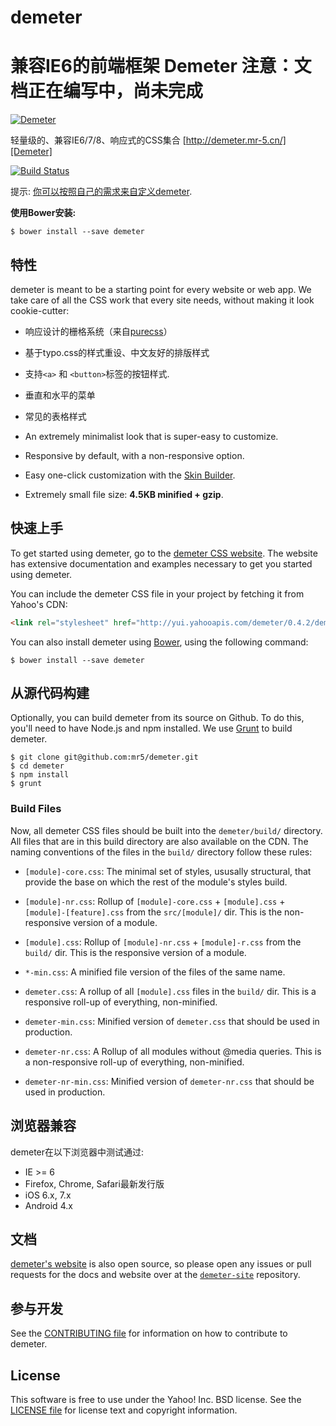 demeter
=======

兼容IE6的前端框架
Demeter
注意：文档正在编写中，尚未完成
====

[![Demeter](http://f.cl.ly/items/2y0M0E2Q3a2H0z1N1Y19/demeter-banner.png)][demeter]

轻量级的、兼容IE6/7/8、响应式的CSS集合
[http://demeter.mr-5.cn/][Demeter]

[![Build Status](https://travis-ci.org/mr5/demeter.png?branch=master)][Build Status]

提示: [你可以按照自己的需求来自定义demeter][customize].

**使用Bower安装:**

```shell
$ bower install --save demeter
```


[demeter]: http://demetercss.io/
[Bower]: http://bower.io/
[Build Status]: https://travis-ci.org/yui/demeter
[customize]: http://demetercss.io/customize/


特性
--------

demeter is meant to be a starting point for every website or web app. We take care
of all the CSS work that every site needs, without making it look cookie-cutter:

* 响应设计的栅格系统（来自[purecss](http://purecss.io)）

* 基于typo.css的样式重设、中文友好的排版样式

* 支持`<a>` 和 `<button>`标签的按钮样式.

* 垂直和水平的菜单

* 常见的表格样式

* An extremely minimalist look that is super-easy to customize.

* Responsive by default, with a non-responsive option.

* Easy one-click customization with the [Skin Builder][].

* Extremely small file size: **4.5KB minified + gzip**.


[Normalize.css]: http://necolas.github.io/normalize.css/
[Skin Builder]: http://yui.github.io/skinbuilder/?mode=demeter


快速上手
-----------

To get started using demeter, go to the [demeter CSS website][demeter]. The website has
extensive documentation and examples necessary to get you started using demeter.

You can include the demeter CSS file in your project by fetching it from Yahoo's
CDN:

```html
<link rel="stylesheet" href="http://yui.yahooapis.com/demeter/0.4.2/demeter-min.css">
```

You can also install demeter using [Bower][], using the following command:

```shell
$ bower install --save demeter
```


从源代码构建
-----------------

Optionally, you can build demeter from its source on Github. To do this, you'll
need to have Node.js and npm installed. We use [Grunt][] to build demeter.

```shell
$ git clone git@github.com:mr5/demeter.git
$ cd demeter
$ npm install
$ grunt
```

### Build Files

Now, all demeter CSS files should be built into the `demeter/build/` directory. All
files that are in this build directory are also available on the CDN. The naming
conventions of the files in the `build/` directory follow these rules:

* `[module]-core.css`: The minimal set of styles, ususally structural, that
  provide the base on which the rest of the module's styles build.

* `[module]-nr.css`: Rollup of `[module]-core.css` + `[module].css` +
  `[module]-[feature].css` from the `src/[module]/` dir. This is the
  non-responsive version of a module.

* `[module].css`: Rollup of `[module]-nr.css` + `[module]-r.css` from the
  `build/` dir. This is the responsive version of a module.

* `*-min.css`: A minified file version of the files of the same name.

* `demeter.css`: A rollup of all `[module].css` files in the `build/` dir. This is
  a responsive roll-up of everything, non-minified.

* `demeter-min.css`: Minified version of `demeter.css` that should be used in
  production.

* `demeter-nr.css`: A Rollup of all modules without @media queries. This is a
  non-responsive roll-up of everything, non-minified.

* `demeter-nr-min.css`: Minified version of `demeter-nr.css` that should be used in
  production.


[Grunt]: http://gruntjs.com/


浏览器兼容
---------------------------

demeter在以下浏览器中测试通过:

* IE >= 6
* Firefox, Chrome, Safari最新发行版
* iOS 6.x, 7.x
* Android 4.x


文档
----------------

[demeter's website][demeter] is also open source, so please open any issues or pull
requests for the docs and website over at the [`demeter-site`][demeter-site]
repository.


[demeter-site]: https://github.com/yui/demeter-site


参与开发
------------

See the [CONTRIBUTING file][] for information on how to contribute to demeter.


[CONTRIBUTING file]: https://github.com/yui/demeter/blob/master/CONTRIBUTING.md


License
-------

This software is free to use under the Yahoo! Inc. BSD license.
See the [LICENSE file][] for license text and copyright information.


[LICENSE file]: https://github.com/yui/demeter/blob/master/LICENSE.md
